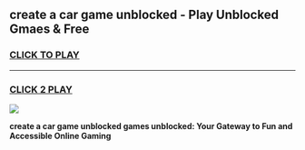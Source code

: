 
## create a car game unblocked - Play Unblocked Gmaes & Free
<h3>
<a href="https://news.freeplayer.one?title=create_a_car_game_unblocked&ref=23F">CLICK TO PLAY</a></h3>
<hr>

<h3>
<a href="https://news.freeplayer.one?title=create_a_car_game_unblocked&ref=23F">CLICK 2 PLAY</a>
  
</h3>

<a href="https://news.freeplayer.one?title=create_a_car_game_unblocked&ref=23F/"><img src="https://clearcache.store/games.png"></a>


**create a car game unblocked games unblocked: Your Gateway to Fun and Accessible Online Gaming**
